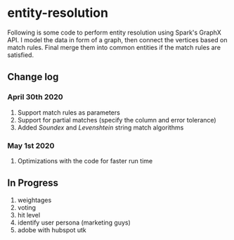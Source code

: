 # entity-resolution
Following is some code to perform entity resolution using Spark's GraphX API. 
I model the data in form of a graph, then connect the vertices based on match rules. 
Final merge them into common entities if the match rules are satisfied.

## Change log

### April 30th 2020
1. Support match rules as parameters
2. Support for partial matches (specify the column and error tolerance)
3. Added _Soundex_ and _Levenshtein_ string match algorithms

### May 1st 2020
1. Optimizations with the code for faster run time


## In Progress
1. weightages
2. voting
3. hit level
4. identify user persona (marketing guys)
5. adobe with hubspot utk